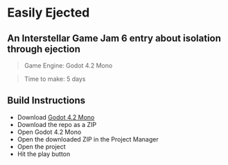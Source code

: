 # Easily Ejected
## An Interstellar Game Jam 6 entry about isolation through ejection

>Game Engine: Godot 4.2 Mono

>Time to make: 5 days

## Build Instructions
- Download [Godot 4.2 Mono](https://godotengine.org/download/windows/)
- Download the repo as a ZIP
- Open Godot 4.2 Mono
- Open the downloaded ZIP in the Project Manager
- Open the project
- Hit the play button
